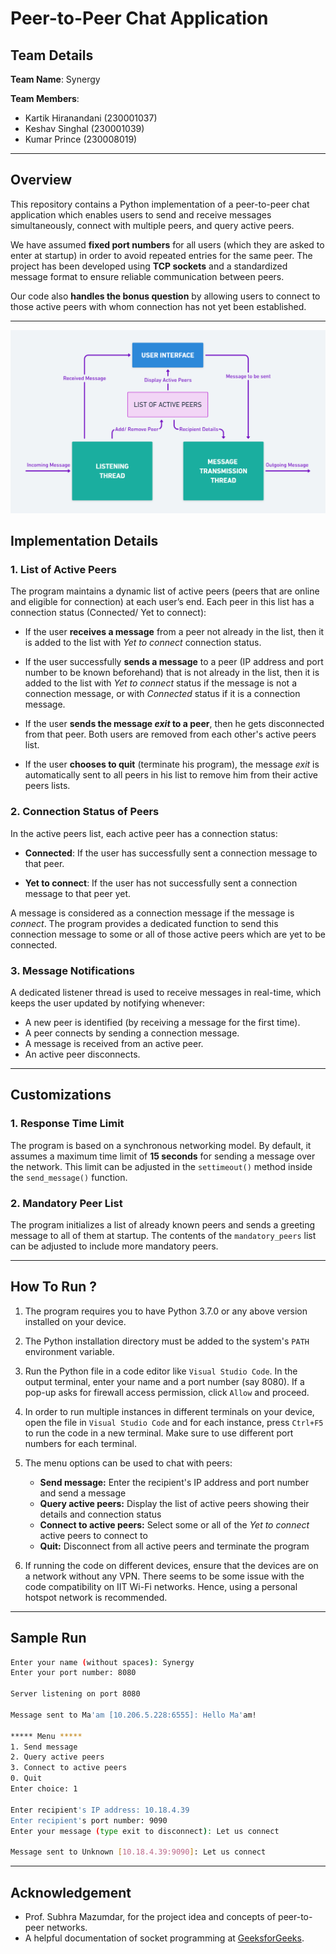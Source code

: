 

# Peer-to-Peer Chat Application
## Team Details

**Team Name**: Synergy

**Team Members**:
- Kartik Hiranandani (230001037)
- Keshav Singhal (230001039)
- Kumar Prince (230008019)

---
## Overview
This repository contains a Python implementation of a peer-to-peer  chat application which enables users to send and receive messages simultaneously, connect with multiple peers, and query active peers.
  
We have assumed <b>fixed port numbers</b> for all users (which they are asked to enter at startup) in order to avoid repeated entries for the same peer. The project has been developed using <b>TCP sockets</b> and a standardized message format to ensure reliable communication between peers. 

Our code also <b>handles the bonus question</b> by allowing users to connect to those active peers with whom connection has not yet been established.

---
![Data flow chart at the user's end](FlowChart.png)
## Implementation Details

### 1. List of Active Peers
The program maintains a dynamic list of active peers (peers that are  online and eligible for connection) at each user’s end. Each peer in this list has a connection status (Connected/ Yet to connect):  
- If the user **receives a message** from a peer not already in the list, then it is added to the list with <i>Yet to connect</i> connection status.  

- If the user successfully **sends a message** to a peer (IP address and port number to be known beforehand) that is not already in the list, then it is added to the list with <i>Yet to connect</i> status if the message is not a connection message, or with <i>Connected</i> status if it is a connection message.

- If the user **sends the message <i>exit</i> to a peer**, then he gets disconnected from that peer. Both users are removed from each other's active peers list.
- If the user **chooses to quit** (terminate his program), the message <i>exit</i> is automatically sent to all peers in his  list to remove him from their active peers lists.  

### 2. Connection Status of Peers
In the active peers list, each active peer has a connection status:  

- **Connected**: If the user has successfully sent a connection message to that peer.  

- **Yet to connect**: If the user has not successfully sent a connection message to that peer yet.  

A message is considered as a connection message  if the message is <i>connect</i>. The program provides a dedicated function to send this connection message to some or all of those active peers which are yet to be connected.  

### 3. Message Notifications
A dedicated listener thread is used to receive messages in real-time, which keeps the user updated by notifying whenever:  

- A new peer is identified (by receiving a message for the first time).  
- A peer connects by sending a connection message.  
- A message is received from an active peer.  
- An active peer disconnects.  

---

## Customizations

### 1. Response Time Limit
The program is based on a synchronous networking model. By default, it assumes a maximum time limit of **15 seconds** for sending a message over the network. This limit can be adjusted in the `settimeout()` method inside the `send_message()` function.  

### 2. Mandatory Peer List
The program initializes a list of already known peers and sends a greeting message to all of them at startup. The contents of the `mandatory_peers` list can be adjusted to include more mandatory peers.  

---
## How To Run ?
1. The program requires you to have Python 3.7.0 or any above version installed on your device.
2. The Python installation directory must be added to the system's `PATH` environment variable.
3. Run the Python file in a code editor like `Visual Studio Code`. In the output terminal, enter your name and a port number (say 8080). If a pop-up asks for firewall access permission, click `Allow` and proceed.
4. In order to run multiple instances in different terminals on your device, open the file in `Visual Studio Code` and for each instance,  press `Ctrl+F5`  to run the code in a new terminal. Make sure to use different port numbers for each terminal. 


5. The menu options can be used to chat with peers:
   - **Send message:** Enter the recipient's IP address and port number and send a message 
   - **Query active peers:** Display the list of active peers showing their details and connection status
   - **Connect to active peers:** Select some or all of the <i>Yet to connect</i> active peers to connect to
   - **Quit:** Disconnect from all active peers and terminate the program
 6. If running the code on different devices, ensure that the devices are on a network without any VPN. There seems to be some issue with the code compatibility on IIT Wi-Fi networks. Hence, using a personal hotspot network is recommended.
---
## Sample Run
```sh
Enter your name (without spaces): Synergy
Enter your port number: 8080

Server listening on port 8080

Message sent to Ma'am [10.206.5.228:6555]: Hello Ma'am!

***** Menu *****
1. Send message
2. Query active peers
3. Connect to active peers
0. Quit
Enter choice: 1

Enter recipient's IP address: 10.18.4.39
Enter recipient's port number: 9090
Enter your message (type exit to disconnect): Let us connect

Message sent to Unknown [10.18.4.39:9090]: Let us connect
```

---
## Acknowledgement  
- Prof. Subhra Mazumdar, for the project idea and concepts of peer-to-peer networks.  
- A helpful documentation of socket programming at [GeeksforGeeks](https://www.geeksforgeeks.org/socket-programming-python/).  
